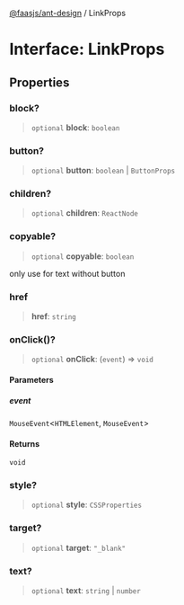 [@faasjs/ant-design](../README.md) / LinkProps

# Interface: LinkProps

## Properties

### block?

> `optional` **block**: `boolean`

### button?

> `optional` **button**: `boolean` \| `ButtonProps`

### children?

> `optional` **children**: `ReactNode`

### copyable?

> `optional` **copyable**: `boolean`

only use for text without button

### href

> **href**: `string`

### onClick()?

> `optional` **onClick**: (`event`) => `void`

#### Parameters

##### event

`MouseEvent`\<`HTMLElement`, `MouseEvent`\>

#### Returns

`void`

### style?

> `optional` **style**: `CSSProperties`

### target?

> `optional` **target**: `"_blank"`

### text?

> `optional` **text**: `string` \| `number`
